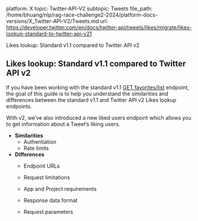 platform: X
topic: Twitter-API-V2
subtopic: Tweets
file_path: /home/bhuang/nlp/rag-race-challenge2-2024/platform-docs-versions/X_Twitter-API-V2/Tweets.md
url: https://developer.twitter.com/en/docs/twitter-api/tweets/likes/migrate/likes-lookup-standard-to-twitter-api-v21

Likes lookup: Standard v1.1 compared to Twitter API v2

## Likes lookup: Standard v1.1 compared to Twitter API v2

If you have been working with the standard v1.1 [GET favorites/list](https://developer.twitter.com/en/docs/twitter-api/v1/tweets/post-and-engage/api-reference/get-favorites-list) endpoint, the goal of this guide is to help you understand the similarities and differences between the standard v1.1 and Twitter API v2 Likes lookup endpoints.

With v2, we’ve also introduced a new liked users endpoint which allows you to get information about a Tweet’s liking users.

* **Similarities**
    * Authentiation
    * Rate limits
* **Differences**
    * Endpoint URLs  
        
    * Request limitations
    * App and Project requirements  
        
    * Response data format
    * Request parameters
